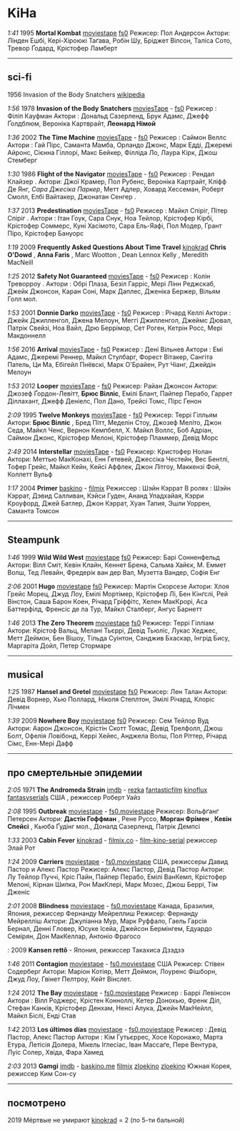 # KiHa

_1:41_ 1995 **Mortal Kombat**
[moviestape](http://moviestape.net/katalog_filmiv/bojovyky/11451-mortal-kombat.html)
[fs0](http://fs0.moviestape.net/stream.php?name=films/Mortal.Kombat.mp4)
Режисер: Пол Андерсон
Актори: Лінден Ешбі, Кері-Хіроюкі Таґава, Робін Шу, Бріджет Вілсон, Таліса Сото, Тревор Ґодард, Крістофер Ламберт 

---

## sci-fi

1956 Invasion of the Body Snatchers [wikipedia](https://en.wikipedia.org/wiki/Invasion_of_the_Body_Snatchers)

_1:56_ 1978 **Invasion of the Body Snatchers**
[moviesTape](http://moviestape.net/katalog_filmiv/zhahy/10595-vtorgnennja-vykradachiv-til.html) -
[fs0](http://fs0.moviestape.net/stream.php?name=films/Invasion.of.the.Body.Snatchers.mp4)
Режисер : Філіп Кауфман
Актори : Дональд Сазерленд, Брук Адамс, Джефф Ґолдблюм, Вероніка Картврайт, **Леонард Німой** 

_1:36_ 2002 **The Time Machine** 
[moviesTape](http://moviestape.net/katalog_filmiv/bojovyky/9362-mashyna-chasu.html) -
[fs0](http://fs0.moviestape.net/stream.php?name=films/The.Time.Machine.mp4)
Режисер : Саймон Веллс
Актори : Гай Пірс, Саманта Мамба, Орландо Джонс, Марк Едді, Джеремі Айронс, Сієнна Гіллорі, Макс Бейкер, Філліда Ло, Лаура Кірк, Джош Стемберг 

_1:30_ 1986 **Flight of the Navigator**
[moviesTape](http://moviestape.net/katalog_filmiv/prygody/3420-polit-navigatora.html) -
[fs0](http://fs0.moviestape.net/stream.php?name=films/Flight.of.the.Navigator.mp4)
Режисер : Рендал Клайзер .
Актори: Джої Крамер, Пол Рубенс, Вероніка Картрайт, Кліфф Де Янг, _Сара Джесіка Паркер_, Метт Адлер, Ховард Хессеман, Роберт Смолл, Елбі Вайтакер, Джонатан Сенгер .

_1:37_ 2013 **Predestination**
[moviesTape](http://moviestape.net/katalog_filmiv/detektyv/7462-pryznachennja.html) -
[fs0](http://fs0.moviestape.net/stream.php?name=films/Predestination.mp4)
Режисер : Майкл Спіріг, Пітер Спіріг .
Актори : Ітан Гоук, Сара Снук, Ноа Тейлор, Крістофер Кірбі, Крістофер Соммерс, Куні Хасімото, Сара Ель-Яафі, Пол Модер, Грант Піро, Крістофер Бануорс 

_1:19_ 2009 **Frequently Asked Questions About Time Travel**
[kinokrad](https://kinokrad.co/307952-chasto-zadavaemye-voprosy-o-puteshestviyah-vo-vremeni.html)
**Chris O'Dowd** , **Anna Faris** , Marc Wootton , Dean Lennox Kelly , Meredith MacNeill

_1:25_ 2012 **Safety Not Guaranteed**
[moviesTape](http://moviestape.net/katalog_filmiv/drama/4419-bezpeka-ne-garantujetsja.html) -
[fs0](http://fs0.moviestape.net/stream.php?name=films/Safety.Not.Guaranteed.mp4)
Режисер : Колін Треворроу .
Актори : Обрі Плаза, Безіл Гарріс, Мері Лінн Реджскаб, Джейк Джонсон, Каран Соні, Марк Даплес, Дженіка Бержер, Вільям Голл мол. 

_1:53_ 2001 **Donnie Darko**
[moviesTape](http://moviestape.net/katalog_filmiv/detektyv/2780-donni-darko.html) -
[fs0](http://fs0.moviestape.net/stream.php?name=films/Donnie.Darko.mp4)
Режисер : Річард Келлі
Актори : Джейк Джилленгол, Джена Мелоун, Меггі Джилленгол, Джеймс Дювал, Патрік Свейзі, Ноа Вайл, Дрю Беррімор, Сет Роген, Кетрін Росс, Мері Макдоннелл

_1:56_ 2016 **Arrival**
[moviesTape](http://moviestape.net/katalog_filmiv/detektyv/9188-pributtya.html) -
[fs0](http://fs0.moviestape.net/stream.php?name=films/Arrival.mp4)
Режисер : Дені Вільнев
Актори : Емі Адамс, Джеремі Реннер, Майкл Стулбарг, Форест Вітакер, Сангіта Патель, Ци Ма, Ебігейл Пнёвскі, Марк О'Брайен, Рут Чіанг, Джейдін Мелоун 

_1:53_ 2012 **Looper**
[moviesTape](http://moviestape.net/katalog_filmiv/bojovyky/3687-petlya-chasu.html) -
[fs0](http://fs0.moviestape.net/stream.php?name=films/Looper.mp4)
Режисер: Райан Джонсон
Актори: Джозеф Ґордон-Левітт, **Брюс Вілліс**, Емілі Блант, Пайпер Перабо, Гаррет Діллахант, Джефф Деніелс, Пол Дано, Трейсі Томс, Пірс Генон 

_2:09_ 1995 **Twelve Monkeys**
[moviesTape](http://moviestape.net/katalog_filmiv/detektyv/2814-dvanadcjat-mavp.html) -
[fs0](http://fs0.moviestape.net/stream.php?name=films/Twelve.Monkeys.mp4)
Режисер: Террі Гілльям
Актори: **Брюс Вілліс** , Бред Пітт, Меделін Стоу, Джозеф Меліто, Джон Седа, Майкл Ченс, Вернон Кемпбелл, Х. Майкл Воллс, Боб Адріан, Саймон Джонс, Крістофер Мелоні, Крістофер Пламмер, Девід Морс 

_2:49_ 2014 **Interstellar**
[moviesTape](http://moviestape.net/katalog_filmiv/prygody/6636-interstellar.html) -
[fs0](http://fs0.moviestape.net/stream.php?name=films/Interstellar.mp4)
Режисер: Кристофер Нолан
Актори: Меттью МакКонахі, Енн Гетевей, Джессіка Честейн, Вес Бентлі, Тофер Грейс, Майкл Кейн, Кейсі Аффлек, Джон Літгоу, Маккензі Фой, Коллетт Вульф 

_1:17_ 2004 **Primer**
[baskino](http://baskino.me/films/dramy/14617-detonator-rukovodstvo.html) -
[filmix](https://filmix.co/dramy/13053-detonator-primer-2004.html)
Режиссер : Шэйн Кэррат
В ролях : Шэйн Кэррат, Дэвид Салливан, Кэйси Гуден, Ананд Упадхайая, Кэрри Кроуфорд, Джей Батлер, Джон Кэррат, Хуан Тапия, Эшли Уоррен, Саманта Томсон

---

## Steampunk

_1:46_ 1999 **Wild Wild West**
[moviestape](http://moviestape.net/katalog_filmiv/bojovyky/1664-dykyj-dykyj-vest.html)
[fs0](http://fs0.moviestape.net/stream.php?name=films/Wild.Wild.West.mp4)
Режисер: Барі Сонненфельд
Актори: Вілл Сміт, Кевін Клайн, Кеннет Брена, Сальма Хайєк, М. Еммет Волш, Тед Левайн, Фредерік ван дер Вал, Музетта Вандер, Софія Енг

_2:06_ 2001 **Hugo**
[moviestape](http://moviestape.net/katalog_filmiv/detektyv/2023-hranitel-chasu.html)
[fs0](http://fs0.moviestape.net/stream.php?name=films/Hugo.mp4)
Режисер: Мартін Скорсезе
Актори: Хлоя Грейс Морец, Джуд Лоу, Емілі Мортімер, Крістофер Лі, Бен Кінґслі, Рей Вінстон, Саша Барон Коен, Річард Гріффітс, Хелен МакКрорі, Аса Баттерфілд, Френсіс де ла Тур, Майкл Сталберг, Ангус Барнетт 

_1:46_ 2013 **The Zero Theorem**
[moviestape](http://moviestape.net/katalog_filmiv/drama/10954-teorema-zero.html)
[fs0](http://fs0.moviestape.net/stream.php?name=films/The.Zero.Theorem.mp4)
Режисер: Террі Гілліам
Актори: Крістоф Вальц, Мелані Тьєррі, Девід Тьюліс, Лукас Хеджес, Метт Деймон, Бен Вішоу, Тільда Суінтон, Санджив Бхаскар, Інгрід Бису, Маргаріта Дойл, Петер Стормаре 

---

## musical

_1:25_ 1987 **Hansel and Gretel**
[moviestape](http://moviestape.net/katalog_filmiv/muzuchni/12717-genzel-retel.html)
[fs0](http://fs0.moviestape.net/stream.php?name=films/Hansel.and.Gretel.1987.mp4)
Режисер: Лен Талан
Актори: Девід Ворнер, Хью Поллард, Ніколя Степлтон, Эмілі Річард, Клоріс Лічмен 

_1:39_ 2009 **Nowhere Boy**
[moviestape](http://moviestape.net/katalog_filmiv/drama/1216-stati-dzhonom-lennonom.html)
[fs0](http://fs0.moviestape.net/stream.php?name=films/Nowhere.Boy.mp4)
Режисер: Сем Тейлор Вуд
Актори: Аарон Джонсон, Крістін Скотт Томас, Девід Трелфолл, Джош Болт, Офелія Ловібонд, Керрі Хейес, Анджела Волш, Пол Ріттер, Річард Сімс, Енн-Мері Дафф 

---

## про смертельные эпидемии

_2:05_ 1971 **The Andromeda Strain**
[imdb](https://www.imdb.com/title/tt0066769/) -
[rezka](https://rezka.ag/films/fiction/16356-shtamm-andromeda-1971.html)
[fantasticfilm](http://fantasticfilm.ru/publ/fantasticheskie_filmy/shtamm_andromeda_1971/50-1-0-644)
[kinoflux](http://kinoflux.org/23645-shtamm-andromeda-1971-the-andromeda-strain.html)
[fantasyserials](http://fantasyserials.org/the-andromeda-strain-1971.php)
США , режиссер Роберт Уайз

_2:08_ 1995 **Outbreak**
[moviestape](http://moviestape.net/katalog_filmiv/drama/2697-epidemija.html) -
[fs0.moviestape](http://fs0.moviestape.net/stream.php?name=films/Outbreak.mp4)
Режисер: Вольфґанґ Петерсен
Актори: **Дастін Гоффман** , Рене Руссо, **Морган Фрімен** , **Кевін Спейсі** , Кьюба Ґудінг мол., Доналд Сазерленд, Патрік Демпсі

_1:33_ 2003 **Cabin Fever**
[kinokrad](https://kinokrad.co/268049-lihoradka.html) -
[filmix.co](https://filmix.co/uzhasy/16719-lihoradka-cabin-fever-2002.html) -
[film-kino-serial](http://film-kino-serial.biz/6943-lihoradka.html)
режиссер Элай Рот

_1:24_ 2009 **Carriers**
[moviestape](http://moviestape.net/katalog_filmiv/drama/9048-zarazhennja.html) -
[fs0.moviestape](http://fs0.moviestape.net/stream.php?name=films/Carriers.mp4)
США, режиссеры Давид Пастор и Алекс Пастор
Режисер: Алекс Пастор, Девід Пастор
Актори: Лу Тейлор Пуччі, Кріс Пайн, Пайпер Перабо, Емілі ВанКемп, Крістофер Мелоні, Кірнан Шипка, Рон МакКлері, Марк Мозес, Джош Беррі, Тім Дженіс 

_2:01_ 2008 **Blindness**
[moviestape](http://moviestape.net/katalog_filmiv/detektyv/5251-slipota.html) -
[fs0.moviestape](http://fs0.moviestape.net/stream.php?name=films/Blindness.mp4)
Канада, Бразилия, Япония, режиссер Фернанду Мейреллиш
Режисер: Фернанду Мейрелліш
Актори: Джуліанна Мур, Марк Руффало, Гаель Гарсія Бернал, Денні Гловер, Юсуке Ісейа, Джейсон Бермінгем, Едуардо Семірян, Дон МакКеллар, Антоніо Фрагосо 

_:_ 2009 **Kansen rettô**
[]() -
[]()
Япония, режиссер Такахиса Дзэдзэ

_1:46_ 2011 **Contagion**
[moviestape](http://moviestape.net/katalog_filmiv/drama/2242-zaraza.html) -
[fs0.moviestape](http://fs0.moviestape.net/stream.php?name=films/Contagion.mp4)
США
Режисер: Стівен Содерберг
Актори: Маріон Котіяр, Метт Деймон, Лоуренс Фішборн, Джуд Лоу, Гвінет Пелтроу, Кейт Вінслет. 

_1:24_ 2012 **The Bay**
[moviestape](http://moviestape.net/katalog_filmiv/trylery/9851-zatoka.html) -
[fs0.moviestape](http://fs0.moviestape.net/stream.php?name=films/The.Bay.mp4)
Режисер : Баррі Левінсон
Актори : Вілл Роджерс, Крістен Конноллі, Кетер Донохью, Френк Діл, Стефан Канків, Крістофер Денхам, Ненсі Алука, Джейн МакНейлл, Майкл Біслі, Енді Став 

_1:42_ 2013 **Los últimos días**
[moviestape](http://moviestape.net/katalog_filmiv/prygody/7315-epidemija.html) -
[fs0.moviestape](http://fs0.moviestape.net/stream.php?name=films/Los.ultimos.dias.mp4)
Режисер : Девід Пастор, Алекс Пастор
Актори : Кім Гутьєррес, Хосе Коронажо, Марта Етура, Летісія Долера, Мікель Іґлесіас, Іван Массаґе, Пере Вентура, Луіс Солер, Хвіда, Фара Хамед 

_2:03_ 2013 **Gamgi**
[imdb](https://www.imdb.com/title/tt2351310/) -
[baskino.me](http://baskino.me/films/dramy/8836-virus.html)
[filmix](https://filmix.co/dramy/79742-gripp-virus-the-flu-gamgi-2013.html)
[zloekino](https://zloekino.ru/movie/FluGamgi)
[zloekino](https://zloekino.ru/video/455919-Virus-Film)
Южная Корея, режиссер Ким Сон-су

---

## посмотрено

2019 Мёртвые не умирают [kinokrad](https://kinokrad.co/336301-mertvye-ne-umirayut.html) = 2 (по 5-ти бальной)
